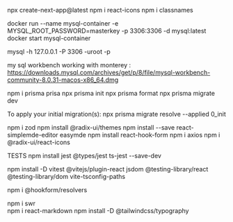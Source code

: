 npx create-next-app@latest
npm i react-icons
npm i classnames

docker run --name mysql-container -e MYSQL_ROOT_PASSWORD=masterkey -p 3306:3306 -d mysql:latest
docker start mysql-container

mysql -h 127.0.0.1 -P 3306 -uroot -p

my sql workbench working with monterey : https://downloads.mysql.com/archives/get/p/8/file/mysql-workbench-community-8.0.31-macos-x86_64.dmg

npm i prisma prisa
npx prisma init
npx prisma format
npx prisma migrate dev

To apply your initial migration(s):
npx prisma migrate resolve --applied 0_init

npm i zod
npm install @radix-ui/themes
npm install --save react-simplemde-editor easymde
npm install react-hook-form
npm i axios
npm i @radix-ui/react-icons

TESTS
npm install jest @types/jest ts-jest --save-dev

npm install -D vitest @vitejs/plugin-react jsdom @testing-library/react @testing-library/dom vite-tsconfig-paths

npm i @hookform/resolvers

npm i swr  
npm i react-markdown
npm install -D @tailwindcss/typography
